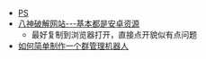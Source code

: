 - [PS](https://www.aliyundrive.com/s/K95WZEBSnaz)
- [八神破解网站---基本都是安卓资源](http://zntx.cc/)
    - 最好复制到浏览器打开，直接点开貌似有点问题
- [如何简单制作一个群管理机器人](https://blog.cycxtit.top/p/b211?time=1682498263947)



